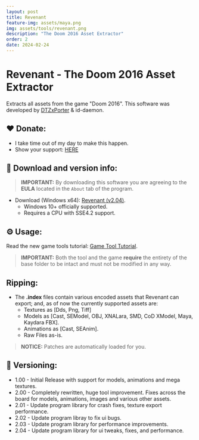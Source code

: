 ```yaml
---
layout: post
title: Revenant
feature-img: assets/maya.png
img: assets/tools/revenant.png
description: "The Doom 2016 Asset Extractor"
order: 2
date: 2024-02-24
---
```


# Revenant - The Doom 2016 Asset Extractor
Extracts all assets from the game "Doom 2016". This software was developed by [DTZxPorter](https://twitter.com/dtzxporter) & id-daemon.

## ❤️ Donate:
- I take time out of my day to make this happen.
- Show your support: [HERE](https://dtzxporter.com/donate)

## 💾 Download and version info:

> **IMPORTANT:** By downloading this software you are agreeing to the **EULA** located in the `About` tab of the program.

- Download (Windows x64): [Revenant (v2.04)](https://mega.nz/file/tJwX3YqJ#8VfEvnx_VR4nb3U0XocJpcy3zupEGvoFFjuTAHyYTUk).
  - Windows 10+ officially supported.
  - Requires a CPU with SSE4.2 support.

## ⚙️ Usage:
Read the new game tools tutorial: [Game Tool Tutorial](https://dtzxporter.com/game-tools-tutorial).

> **IMPORTANT:** Both the tool and the game **require** the entirety of the base folder to be intact and must not be modified in any way.

## Ripping:
- The **.index** files contain various encoded assets that Revenant can export; and, as of now the currently supported assets are:
  - Textures as [Dds, Png, Tiff]
  - Models as [Cast, SEModel, OBJ, XNALara, SMD, CoD XModel, Maya, Kaydara FBX].
  - Animations as [Cast, SEAnim].
  - Raw Files as-is.

> **NOTICE:** Patches are automatically loaded for you.

## 📌 Versioning:
- 1.00 - Initial Release with support for models, animations and mega textures.
- 2.00 - Completely rewritten, huge tool improvement. Fixes across the board for models, animations, images and various other assets.
- 2.01 - Update program library for crash fixes, texture export performance.
- 2.02 - Update program libray to fix ui bugs.
- 2.03 - Update program library for performance improvements.
- 2.04 - Update program library for ui tweaks, fixes, and performance.